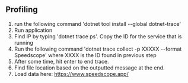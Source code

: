 

Profiling
----------

1) run the following command 'dotnet tool install --global dotnet-trace'
2) Run application
3) Find IP by typing 'dotnet trace ps'. Copy the ID for the service that is running
4) Run the following command 'dotnet trace collect -p XXXXX --format Speedscope' where XXXX is the ID found in previous step
5) After some time, hit enter to end trace.
6) Find file location based on the outputted message at the end.
7) Load data here: https://www.speedscope.app/
